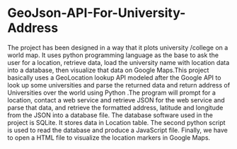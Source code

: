 # GeoJson-API-For-University-Address
The project has been designed in a way that it plots university /college on a world map. It uses python programming language as the base to ask the user for a location, retrieve data, load the university name with location data into a database, then visualize that data on Google Maps.This project basically uses a GeoLocation lookup API modeled after the Google API to look up some universities and parse the returned data and return address of Universities over the world using Python .The program will prompt for a location, contact a web service and retrieve JSON for the web service and parse that data, and retrieve the formatted address, latitude and longitude from the JSON into a database file. The database software used in the project is SQLite. It stores data in Location table. The second python script is used to read the database and produce a JavaScript file. Finally, we have to open a HTML file to visualize the location markers in Google Maps.
